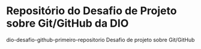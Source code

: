 # Repositório do Desafio de Projeto sobre Git/GitHub da DIO

dio-desafio-github-primeiro-repositorio
Desafio de projeto sobre Git/GitHub
